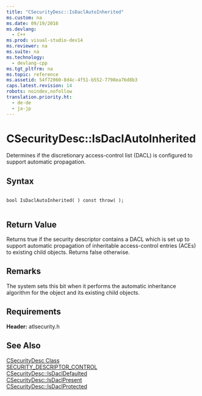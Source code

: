 ```yaml
---
title: "CSecurityDesc::IsDaclAutoInherited"
ms.custom: na
ms.date: 09/19/2016
ms.devlang: 
  - C++
ms.prod: visual-studio-dev14
ms.reviewer: na
ms.suite: na
ms.technology: 
  - devlang-cpp
ms.tgt_pltfrm: na
ms.topic: reference
ms.assetid: 54f72060-8d4c-4f51-b552-7798ea76d8b3
caps.latest.revision: 14
robots: noindex,nofollow
translation.priority.ht: 
  - de-de
  - ja-jp
---
```

# CSecurityDesc::IsDaclAutoInherited
Determines if the discretionary access-control list (DACL) is configured to support automatic propagation.  
  
## Syntax  
  
```  
  
bool IsDaclAutoInherited( ) const throw( );  
  
```  
  
## Return Value  
 Returns true if the security descriptor contains a DACL which is set up to support automatic propagation of inheritable access-control entries (ACEs) to existing child objects. Returns false otherwise.  
  
## Remarks  
 The system sets this bit when it performs the automatic inheritance algorithm for the object and its existing child objects.  
  
## Requirements  
 **Header:** atlsecurity.h  
  
## See Also  
 [CSecurityDesc Class](../vs140/CSecurityDesc-Class.md)   
 [SECURITY_DESCRIPTOR_CONTROL](http://msdn.microsoft.com/library/windows/desktop/aa379566)   
 [CSecurityDesc::IsDaclDefaulted](../vs140/CSecurityDesc--IsDaclDefaulted.md)   
 [CSecurityDesc::IsDaclPresent](../vs140/CSecurityDesc--IsDaclPresent.md)   
 [CSecurityDesc::IsDaclProtected](../vs140/CSecurityDesc--IsDaclProtected.md)